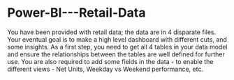 # Power-BI---Retail-Data
You have been provided with retail data; the data are in 4 disparate files. Your eventual goal is to 
make a high level dashboard with different cuts, and some insights. As a first step, you need to get 
all 4 tables in your data model and ensure the relationships between the tables are well defined for 
further use. You are also required to add some fields in the data - to enable the different views - Net 
Units, Weekday vs Weekend performance, etc. 
